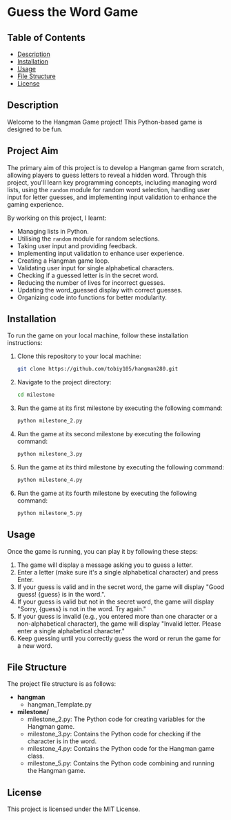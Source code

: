# Guess the Word Game

## Table of Contents
- [Description](#description)
- [Installation](#installation)
- [Usage](#usage)
- [File Structure](#file-structure)
- [License](#license)

## Description
Welcome to the Hangman Game project! This Python-based game is designed to be fun. 

## Project Aim
The primary aim of this project is to develop a Hangman game from scratch, allowing players to guess letters to reveal a hidden word. Through this project, you'll learn key programming concepts, including managing word lists, using the `random` module for random word selection, handling user input for letter guesses, and implementing input validation to enhance the gaming experience.

By working on this project, I learnt:

- Managing lists in Python.
- Utilising the `random` module for random selections.
- Taking user input and providing feedback.
- Implementing input validation to enhance user experience.
- Creating a Hangman game loop.
- Validating user input for single alphabetical characters.
- Checking if a guessed letter is in the secret word.
- Reducing the number of lives for incorrect guesses.
- Updating the word_guessed display with correct guesses.
- Organizing code into functions for better modularity.

## Installation
To run the game on your local machine, follow these installation instructions:

1. Clone this repository to your local machine:
   ```bash
   git clone https://github.com/tobiy105/hangman280.git
2. Navigate to the project directory:
   ```bash
   cd milestone
3. Run the game at its first milestone by executing the following command:
   ```bash
   python milestone_2.py
4. Run the game at its second milestone by executing the following command:
   ```bash
   python milestone_3.py
5. Run the game at its third milestone by executing the following command:
   ```bash
   python milestone_4.py
6. Run the game at its fourth milestone by executing the following command:
   ```bash
   python milestone_5.py

## Usage
Once the game is running, you can play it by following these steps:

1. The game will display a message asking you to guess a letter.
2. Enter a letter (make sure it's a single alphabetical character) and press Enter.
3. If your guess is valid and in the secret word, the game will display "Good guess! {guess} is in the word.".
4. If your guess is valid but not in the secret word, the game will display "Sorry, {guess} is not in the word. Try again."
5. If your guess is invalid (e.g., you entered more than one character or a non-alphabetical character), the game will display "Invalid letter. Please enter a single alphabetical character."
6. Keep guessing until you correctly guess the word or rerun the game for a new word.

## File Structure

The project file structure is as follows:
- **hangman**
    - hangman_Template.py
- **milestone/**
   - milestone_2.py: The Python code for creating variables for the Hangman game.
   - milestone_3.py: Contains the Python code for checking if the character is in the word.
   - milestone_4.py: Contains the Python code for the Hangman game class.
   - milestone_5.py: Contains the Python code combining and running the Hangman game.
  

## License

This project is licensed under the MIT License.
